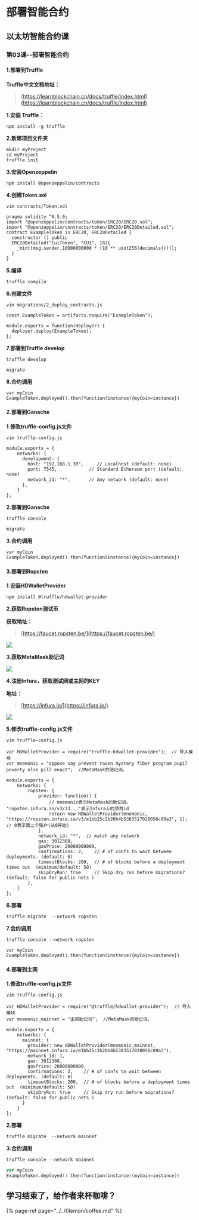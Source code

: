 # 部署智能合约

## 以太坊智能合约课

### 第03课--部署智能合约

#### 1.部署到Truffle

**Truffle中文文档地址：**

> [https://learnblockchain.cn/docs/truffle/index.html](https://learnblockchain.cn/docs/truffle/index.html)

**1.安装 Truffle：**

```text
npm install -g truffle
```

**2.新建项目文件夹**

```text
mkdir myProject    
cd myProject
truffle init
```

**3.安装Openzeppelin**

```text
npm install @openzeppelin/contracts
```

**4.创建Token.sol**

```text
vim contracts/Token.sol
```

```text
pragma solidity ^0.5.0;
import "@openzeppelin/contracts/token/ERC20/ERC20.sol";
import "@openzeppelin/contracts/token/ERC20/ERC20Detailed.sol";
contract ExampleToken is ERC20, ERC20Detailed {
  constructor () public
  ERC20Detailed("CuiToken", "CUI", 18){
    _mint(msg.sender,10000000000 * (10 ** uint256(decimals())));
  }
}
```

**5.编译**

```text
truffle compile
```

**6.创建文件**

```text
vim migrations/2_deploy_contracts.js
```

```text
const ExampleToken = artifacts.require("ExampleToken");

module.exports = function(deployer) {
  deployer.deploy(ExampleToken);
};
```

**7.部署到Truffle develop**

```text
truffle develop
```

```text
migrate
```

**8.合约调用**

```text
var myCoin
ExampleToken.deployed().then(function(instance){myCoin=instance})
```

#### 2.部署到Ganache

**1.修改truffle-config.js文件**

```text
vim truffle-config.js
```

```text
module.exports = {
  	networks: {
      development: {
        host: "192.168.1.30",     // Localhost (default: none)
        port: 7545,            // Standard Ethereum port (default: none)
        network_id: "*",       // Any network (default: none)
      },
    }
};
```

**2.部署到Ganache**

```text
truffle console
```

```text
migrate
```

**3.合约调用**

```text
var myCoin
ExampleToken.deployed().then(function(instance){myCoin=instance})
```

#### 3.部署到Ropsten

**1.安装HDWalletProvider**

```text
npm install @truffle/hdwallet-provider
```

**2.获取Ropsten测试币**

**获取地址：**

> [https://faucet.ropsten.be/](https://faucet.ropsten.be/)

![](../../.gitbook/assets/image%20%284%29.png)

**3.获取MetaMask助记词**

![](../../.gitbook/assets/image%20%2853%29.png)

**4.注册Infura，获取测试网或主网的KEY**

**地址：**

> [https://infura.io/](https://infura.io/)

![](../../.gitbook/assets/image%20%2880%29.png)

**5.修改truffle-config.js文件**

```text
vim truffle-config.js
```

```text
var HDWalletProvider = require("truffle-hdwallet-provider");  // 导入模块
var mnemonic = "oppose say prevent raven mystery fiber program pupil poverty else pill enact";  //MetaMask的助记词。

module.exports = {
  	networks: {
        ropsten: {
            provider: function() {
                // mnemonic表示MetaMask的助记词。 "ropsten.infura.io/v3/33..."表示Infura上的项目id
                return new HDWalletProvider(mnemonic, "https://ropsten.infura.io/v3/e1bb25c2b20b4b5383517028056c89a3", 1);   // 0表示第二个账户(从0开始)
            },
            network_id: "*",  // match any network
            gas: 3012388,
            gasPrice: 20000000000,
            confirmations: 2,    // # of confs to wait between deployments. (default: 0)
            timeoutBlocks: 200,  // # of blocks before a deployment times out  (minimum/default: 50)
            skipDryRun: true     // Skip dry run before migrations? (default: false for public nets )
        },
  	}
};
```

**6.部署**

```text
truffle migrate  --network ropsten
```

**7.合约调用**

```text
truffle console --network ropsten
```

```text
var myCoin
ExampleToken.deployed().then(function(instance){myCoin=instance})
```

#### 4.部署到主网

**1.修改truffle-config.js文件**

```text
vim truffle-config.js
```

```text
var HDWalletProvider = require("@truffle/hdwallet-provider");  // 导入模块
var mnemonic_mainnet = "主网助记词";  //MetaMask的助记词。

module.exports = {
  	networks: {
      mainnet: {
        provider: new HDWalletProvider(mnemonic_mainnet, "https://mainnet.infura.io/e1bb25c2b20b4b5383517028056c89a3"),
        network_id: 1,
        gas: 3012388,
        gasPrice: 20000000000,
        confirmations: 2,    // # of confs to wait between deployments. (default: 0)
        timeoutBlocks: 200,  // # of blocks before a deployment times out  (minimum/default: 50)
        skipDryRun: true     // Skip dry run before migrations? (default: false for public nets )
      }
  	}
};
```

**2.部署**

```text
truffle migrate  --network mainnet
```

**3.合约调用**

```text
truffle console --network mainnet
```

```go
var myCoin
ExampleToken.deployed().then(function(instance){myCoin=instance})
```

## 学习结束了，给作者来杯咖啡？

{% page-ref page="../../0lemon/coffee.md" %}


